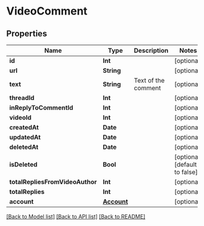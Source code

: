 # VideoComment

## Properties
Name | Type | Description | Notes
------------ | ------------- | ------------- | -------------
**id** | **Int** |  | [optional] 
**url** | **String** |  | [optional] 
**text** | **String** | Text of the comment | [optional] 
**threadId** | **Int** |  | [optional] 
**inReplyToCommentId** | **Int** |  | [optional] 
**videoId** | **Int** |  | [optional] 
**createdAt** | **Date** |  | [optional] 
**updatedAt** | **Date** |  | [optional] 
**deletedAt** | **Date** |  | [optional] 
**isDeleted** | **Bool** |  | [optional] [default to false]
**totalRepliesFromVideoAuthor** | **Int** |  | [optional] 
**totalReplies** | **Int** |  | [optional] 
**account** | [**Account**](Account.md) |  | [optional] 

[[Back to Model list]](../README.md#documentation-for-models) [[Back to API list]](../README.md#documentation-for-api-endpoints) [[Back to README]](../README.md)


